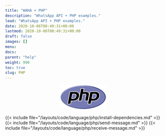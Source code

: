 ```yaml
---
title: "WAHA + PHP"
description: "WhatsApp API + PHP examples."
lead: "WhatsApp API + PHP examples."
date: 2020-10-06T08:49:31+00:00
lastmod: 2020-10-06T08:49:31+00:00
draft: false
images: []
menu:
docs:
parent: "help"
weight: 990
toc: true
slug: PHP
---
```


<p align="center">
  <img src="/images/php.svg" style="width: 150px">
</p>

{{< include file="/layouts/code/language/php/install-dependencies.md" >}}
{{< include file="/layouts/code/language/php/send-message.md" >}}
{{< include file="/layouts/code/language/php/receive-message.md" >}}

